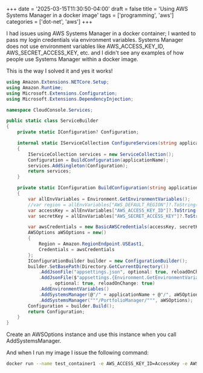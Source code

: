 +++
date = '2025-03-15T11:30:50-04:00'
draft = false
title = 'Using AWS Systems Manager in a docker image'
tags = ['programming', 'aws']
categories = ['dot-net', 'aws']
+++

I had issues using AWS Systems Manager in a docker container; I wanted to pass my login credentials via environment variables. Systems Manager does not use environment variables like AWS_ACCESS_KEY_ID,  AWS_SECRET_ACCESS_KEY, etc. and I didn't see any examples of how people use Systems Manager within a docker image.  

This is the way I solved it and yes it works!
```cs
using Amazon.Extensions.NETCore.Setup;
using Amazon.Runtime;
using Microsoft.Extensions.Configuration;
using Microsoft.Extensions.DependencyInjection;

namespace CloudConsole.Services;

public static class ServiceBuilder
{
    private static IConfiguration? Configuration;

    internal static IServiceCollection ConfigureServices(string applicationName)
    {
        IServiceCollection services = new ServiceCollection();
        Configuration = BuildConfiguration(applicationName);
        services.AddSingleton(Configuration);
        return services;
    }

    private static IConfiguration BuildConfiguration(string applicationName)
    {
        var allEnvVariables = Environment.GetEnvironmentVariables();
        //var region = allEnvVariables["AWS_DEFAULT_REGION"]?.ToString() ?? string.Empty;
        var accessKey = allEnvVariables["AWS_ACCESS_KEY_ID"]?.ToString() ?? string.Empty;
        var secretKey = allEnvVariables["AWS_SECRET_ACCESS_KEY"]?.ToString() ?? string.Empty;

        var awsCredentials = new BasicAWSCredentials(accessKey, secretKey);
        AWSOptions aWSOptions = new()
        {
            Region = Amazon.RegionEndpoint.USEast1,
            Credentials = awsCredentials
        };
        IConfigurationBuilder builder = new ConfigurationBuilder();
        builder.SetBasePath(Directory.GetCurrentDirectory())
            .AddJsonFile("appsettings.json", optional: true, reloadOnChange: true)
            .AddJsonFile($"appsettings.{Environment.GetEnvironmentVariable("ASPNETCORE_ENVIRONMENT") ?? "Production"}.json"
                , optional: true, reloadOnChange: true)
            .AddEnvironmentVariables()
            .AddSystemsManager(@"/" + applicationName + @"/", aWSOptions, TimeSpan.FromMinutes(5))
            .AddSystemsManager("""/PortfolioManager/""", aWSOptions);
        Configuration = builder.Build();
        return Configuration;
    }
}
```

Create an AWSOptions instance and use this instance when you call AddSystemsManager.

And when I run my image I issue the following command:
```sh
docker run --name test_container1 -e AWS_ACCESS_KEY_ID=AccessKey -e AWS_SECRET_ACCESS_KEY=SecretKey test_image3
```

